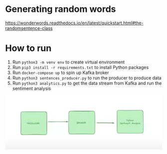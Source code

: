 # Generating random words
https://wonderwords.readthedocs.io/en/latest/quickstart.html#the-randomsentence-class

# How to run
1. Run `python3 -m venv env` to create virtual environment
2. Run `pip3 install -r requirements.txt` to install Python packages
3. Run `docker-compose up` to spin up Kafka broker
4. Run `python3 sentences_producer.py` to run the producer to produce data
5. Run `python3 analytics.py` to get the data stream from Kafka and run the sentiment analysis

![alt text](image.png)

